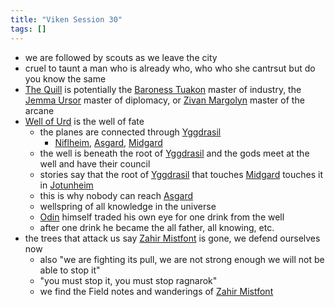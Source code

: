 ```yaml
---
title: "Viken Session 30"
tags: []
---
```


- we are followed by scouts as we leave the city
- cruel to taunt a man who is already who, who who she cantrsut but do you know the same 
- [The Quill](content/NPCs/The%20Quill.md) is potentially the [Baroness Tuakon](content/NPCs/Baroness%20Tuakon.md) master of industry, the [Jemma Ursor](content/NPCs/Jemma%20Ursor.md) master of diplomacy, or [Zivan Margolyn](content/NPCs/Zivan%20Margolyn.md) master of the arcane
- [Well of Urd](content/Objects/Well%20of%20Urd.md) is the well of fate
    - the planes are connected through [Yggdrasil](content/Places/Yggdrasil.md)
        - [Niflheim](content/Places/Niflheim.md), [Asgard](content/Places/Asgard.md), [Midgard](content/Places/Midgard.md)
    - the well is beneath the root of [Yggdrasil](content/Places/Yggdrasil.md) and the gods meet at the well and have their council
    - stories say that the root of [Yggdrasil](content/Places/Yggdrasil.md) that touches [Midgard](content/Places/Midgard.md) touches it in [Jotunheim](content/Places/Jotunheim.md)
    - this is why nobody can reach [Asgard](content/Places/Asgard.md)
    - wellspring of all knowledge in the universe
    - [Odin](content/Gods/Odin.md) himself traded his own eye for one drink from the well
    - after one drink he became the all father, all knowing, etc.
- the trees that attack us say [Zahir Mistfont](content/NPCs/Zahir%20Mistfont.md) is gone, we defend ourselves now
    - also "we are fighting its pull, we are not strong enough we will not be able to stop it"
    - "you must stop it, you must stop ragnarok"
    - we find the Field notes and wanderings of [Zahir Mistfont](content/NPCs/Zahir%20Mistfont.md)
    